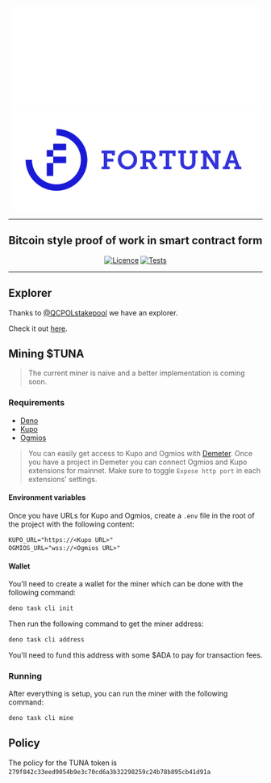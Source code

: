 <div align="center">
<img src="https://raw.githubusercontent.com/aiken-lang/fortuna/main/public/assets/logo_white/Fortuna_circle_horizontal.png?sanitize=true#gh-dark-mode-only" alt="Fortuna" height="200" />
  <img src="https://raw.githubusercontent.com/aiken-lang/fortuna/main/public/assets/logo_razzy_blue/Fortuna_circle_horizontal.png?sanitize=true#gh-light-mode-only" alt="Fortuna" height="200" />
  <hr />
    <h2 align="center" style="border-bottom: none">Bitcoin style proof of work in smart contract form</h2>

[![Licence](https://img.shields.io/github/license/aiken-lang/fortuna)](https://github.com/aiken-lang/fortuna/blob/main/LICENSE)
[![Tests](https://github.com/aiken-lang/fortuna/actions/workflows/tests.yml/badge.svg?branch=main)](https://github.com/aiken-lang/fortuna/actions/workflows/tests.yml)

<hr/>
</div>

## Explorer

Thanks to [@QCPOLstakepool](https://github.com/QCPOLstakepool) we have an explorer.

Check it out [here](https://fortuna-explorer.stakepool.quebec/home).

## Mining $TUNA

> The current miner is naive and a better implementation is coming soon.

### Requirements

- [Deno](https://deno.land/manual@v1.36.3/getting_started/installation)
- [Kupo](https://cardanosolutions.github.io/kupo/)
- [Ogmios](https://github.com/CardanoSolutions/ogmios)

> You can easily get access to Kupo and Ogmios with
> [Demeter](https://demeter.run). Once you have a project in Demeter you can
> connect Ogmios and Kupo extensions for mainnet. Make sure to toggle
> `Expose http port` in each extensions' settings.

#### Environment variables

Once you have URLs for Kupo and Ogmios, create a `.env` file in the root of the
project with the following content:

```
KUPO_URL="https://<Kupo URL>"
OGMIOS_URL="wss://<Ogmios URL>"
```

#### Wallet

You'll need to create a wallet for the miner which can be done with the
following command:

```sh
deno task cli init
```

Then run the following command to get the miner address:

```sh
deno task cli address
```

You'll need to fund this address with some $ADA to pay for transaction fees.

### Running

After everything is setup, you can run the miner with the following command:

```sh
deno task cli mine
```

## Policy

The policy for the TUNA token is
`279f842c33eed9054b9e3c70cd6a3b32298259c24b78b895cb41d91a`
